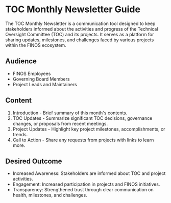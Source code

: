 # TOC Monthly Newsletter Guide

The TOC Monthly Newsletter is a communication tool designed to keep stakeholders informed about the activities and progress of the Technical Oversight Committee (TOC) and its projects. It serves as a platform for sharing updates, milestones, and challenges faced by various projects within the FINOS ecosystem.

## Audience

- FINOS Employees
- Governing Board Members
- Project Leads and Maintainers

## Content

1. Introduction - Brief summary of this month's contents.
2. TOC Updates - Summarize significant TOC decisions, governance changes, or proposals from recent meetings.
3. Project Updates - Highlight key project milestones, accomplishments, or trends.
4. Call to Action - Share any requests from projects with links to learn more.

## Desired Outcome

- Increased Awareness: Stakeholders are informed about TOC and project activities.
- Engagement: Increased participation in projects and FINOS initiatives.
- Transparency: Strengthened trust through clear communication on health, milestones, and challenges.
